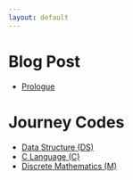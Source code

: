 ```yaml
---
layout: default
---
```

# Blog Post
* [Prologue](https://github.com/Jwmc999/Jwmc999.github.io/_posts/Prologue.md)

# Journey Codes
* [Data Structure (DS)](https://github.com/Jwmc999/Jwmc999.github.io/_posts/Data-Structure)
* [C Language (C)](https://github.com/Jwmc999/Jwmc999.github.io/_posts/C-Language)
* [Discrete Mathematics (M)](https://github.com/Jwmc999/Jwmc999.github.io/_posts/Discrete-Mathematics)
